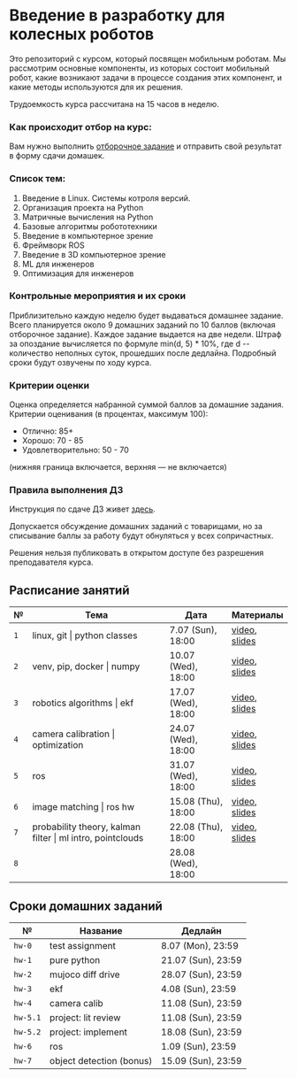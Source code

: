 # Введение в разработку для колесных роботов

Это репозиторий с курсом, который посвящен мобильным роботам. Мы рассмотрим основные компоненты, из которых состоит мобильный робот, какие возникают задачи в процессе создания этих компонент, и какие методы используются для их решения.

Трудоемкость курса рассчитана на 15 часов в неделю.

### Как происходит отбор на курс:
Вам нужно выполнить [отборочное задание](https://github.com/warmhammer/wheeled_robots_intro/tree/main/test_assignment) и отправить свой результат в форму сдачи домашек.

### Список тем:
1. Введение в Linux. Системы котроля версий.
2. Организация проекта на Python
3. Матричные вычисления на Python
4. Базовые алгоритмы робототехники
5. Введение в компьютерное зрение
6. Фреймворк ROS
7. Введение в 3D компьютерное зрение
8. ML для инженеров
9. Оптимизация для инженеров

### Контрольные мероприятия и их сроки
Приблизительно каждую неделю будет выдаваться домашнее задание. Всего планируется около 9 домашних заданий по 10 баллов (включая отборочное задание). Каждое задание выдается на две недели. Штраф за опоздание вычисляется по формуле min(d, 5) * 10%, где d -- количество неполных суток, прошедших после дедлайна. Подробный сроки будут озвучены по ходу курса.

### Критерии оценки
Оценка определяется набранной суммой баллов за домашние задания. Критерии оценивания (в процентах, максимум 100):
* Отлично: 85+
* Хорошо: 70 - 85
* Удовлетворительно: 50 - 70

(нижняя граница включается, верхняя — не включается)

### Правила выполнения ДЗ

Инструкция по сдаче ДЗ живет [здесь](https://github.com/warmhammer/wheeled_robots_intro/tree/main/GIT.md).

Допускается обсуждение домашних заданий с товарищами, но за списывание баллы за работу будут обнуляться у всех сопричастных.

Решения нельзя публиковать в открытом доступе без разрешения преподавателя курса.


## Расписание занятий

| №         | Тема                              | Дата                  | Материалы |
|-----------|---------------------------------------------------------------|-----------------------|-----------|
| `1`       | linux, git \| python classes                                  | 7.07 (Sun), 18:00     | [video](https://youtu.be/gpUaZDVf8Ms), [slides](https://docs.google.com/presentation/d/1bFtvqoGm9mmw2em5YF0iMlQTd0qG3hPaZahPpMy67Y0/edit?usp=sharing) |
| `2`       | venv, pip, docker \| numpy                                    | 10.07 (Wed), 18:00    | [video](https://youtu.be/h6uJPCfl3W0), [slides](https://docs.google.com/presentation/d/1K1_GDXQQU-d5Oyx6nJNo5DSLzRZGxVDfatIxMsNJnkQ/edit?usp=sharing) |
| `3`       | robotics algorithms \| ekf                                    | 17.07 (Wed), 18:00    | [video](https://youtu.be/kOqmsgt9zi0), [slides](https://docs.google.com/presentation/d/1d4qIVaG8D9hKw8Xe37uqkCHtaMiPrJuvaDfccJkUkPI/edit?usp=sharing) |
| `4`       | camera calibration \| optimization                            | 24.07 (Wed), 18:00    | [video](https://youtu.be/f7-pX7tOpj0), [slides](https://docs.google.com/presentation/d/1kR5cs6kO3cLQ04F0g3_MgHIME2nAgP-ZBN5HD5Li6sY/edit?usp=sharing) |
| `5`       | ros                                                           | 31.07 (Wed), 18:00    | [video](https://youtu.be/vNQ4BmZ8i2A), [slides](https://docs.google.com/presentation/d/1J6z0YwZLZ6tP3hlSLxahimO6u87USpjpj3sww8npURI/edit?usp=sharing) |
| `6`       | image matching \| ros hw                                      | 15.08 (Thu), 18:00    | [video](https://youtu.be/kJZhoKyZKXc), [slides](https://docs.google.com/presentation/d/1HMJriC0P0z4X6cv4FhvB8cy9i8T5R4cI6GvnOcKM1Hc/edit?usp=sharing) |
| `7`       | probability theory, kalman filter \| ml intro, pointclouds    | 22.08 (Thu), 18:00    | [video](https://youtu.be/tbqb4AUs2Uk), [slides](https://docs.google.com/presentation/d/18e3OX8QVhtqoAYnaNG9zeqE_gq4s7Zpgc9IyKskFH3Q/edit?usp=sharing) |
| `8`       |                   | 28.08 (Wed), 18:00    |           |

## Сроки домашних заданий

| №         | Название              | Дедлайн               |
|-----------|---------------------------|-----------------------|
| `hw-0`    | test assignment           | 8.07 (Mon), 23:59     |
| `hw-1`    | pure python               | 21.07 (Sun), 23:59    |
| `hw-2`    | mujoco diff drive         | 28.07 (Sun), 23:59    |
| `hw-3`    | ekf                       | 4.08 (Sun), 23:59     |
| `hw-4`    | camera calib              | 11.08 (Sun), 23:59    |
| `hw-5.1`  | project: lit review       | 11.08 (Sun), 23:59    |
| `hw-5.2`  | project: implement        | 18.08 (Sun), 23:59    |
| `hw-6`    | ros                       | 1.09 (Sun), 23:59     |
| `hw-7`    | object detection (bonus)  | 15.09 (Sun), 23:59    |
